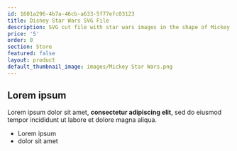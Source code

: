 ```yaml
---
id: 1601a296-4b7a-46cb-a633-5f77efc03123
title: Disney Star Wars SVG File
description: SVG cut file with star wars images in the shape of Mickey Ears
price: '5'
order: 0
section: Store
featured: false
layout: product
default_thumbnail_image: images/Mickey Star Wars.png
---
```

## Lorem ipsum

Lorem ipsum dolor sit amet, **consectetur adipiscing elit**, sed do eiusmod tempor incididunt ut labore et dolore magna aliqua.

- Lorem ipsum
- dolor sit amet